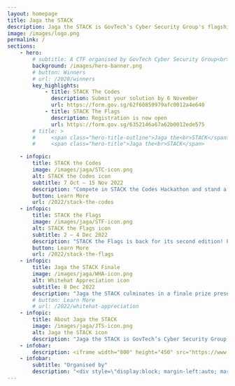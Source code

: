 ```yaml
---
layout: homepage
title: Jaga the STACK
description: Jaga the STACK is GovTech’s Cyber Security Group's flagship community engagement programme
image: /images/logo.png
permalink: /
sections:
    - hero:
        # subtitle: A CTF organised by GovTech Cyber Security Group<br>See you in 2022 for the next STACK the Flags!<br>Check out the winners for the 2020 CTF <a href="/2020/winners">here</a>
        background: /images/hero-banner.png
        # button: Winners
        # url: /2020/winners
        key_highlights:
            - title: STACK The Codes
              description: Submit your solution by 6 November
              url: https://form.gov.sg/62f60859979afc0012a4e640 
            - title: STACK The Flags 
              description: Registration is now open
              url: https://form.gov.sg/6352146a67a62b0012ede575
        # title: >
        #     <span class="hero-title-outline">Jaga the<br>STACK</span>
        #     <span class="hero-title">Jaga the<br>STACK</span>

    - infopic: 
        title: STACK the Codes
        image: /images/jaga/STC-icon.png
        alt: STACK the Codes icon
        subtitle: 7 Oct – 15 Nov 2022
        description: "Compete in STACK the Codes Hackathon and stand a chance to bring your ideas to life. STACK the Codes gives competitors 30 days to ideate and develop minimum viable products. The top solutions will be considered for mentorship opportunities under GovTech’s Cyber Security Group to produce a fully functioning Proof-of-Concept!" 
        button: Learn More
        url: /2022/stack-the-codes
    - infopic:
        title: STACK the Flags
        image: /images/jaga/STF-icon.png
        alt: STACK the Flags icon
        subtitle: 2 – 4 Dec 2022
        description: "STACK the Flags is back for its second edition! Pit your skills against local and international cybersecurity communities in a 48-hour jeopardy style Capture-the-Flag competition. STACK the Flags offers challenges across 11 different cybersecurity domains such as Binary Exploitation, Cloud, Cryptography and Internet of Things. Capture the most flags and stand a chance to win attractive prizes!" 
        button: Learn More
        url: /2022/stack-the-flags
    - infopic:
        title: Jaga the STACK Finale
        image: /images/jaga/WHA-icon.png
        alt: Whitehat Appreciation icon 
        subtitle: 8 Dec 2022   
        description: "Jaga the STACK culminates in a finale prize presentation to celebrate the achievements of top teams from STACK the Codes and STACK the Flags, as well as recognise top local white hats for their contributions to government cybersecurity through GovTech’s crowdsource vulnerability disclosure programmes. Stay tuned for more details."
        # button: Learn More
        # url: /2022/whitehat-appreciation
    - infopic:
        title: About Jaga the STACK
        image: /images/jaga/JTS-icon.png
        alt: Jaga the STACK icon
        description: "Jaga the STACK is GovTech’s Cyber Security Group's flagship community engagement programme that seeks to build a community of local security researchers to create solutions for cybersecurity challenges, as well as deliver impactful and meaningful experiences for the cybersecurity community."
    - infobar:
        description: <iframe width="800" height="450" src="https://www.youtube.com/embed/kw-S84kgyGI" title="YouTube video player" frameborder="0" allow="accelerometer; autoplay; clipboard-write; encrypted-media; gyroscope; picture-in-picture" allowfullscreen></iframe>
    - infobar:
        subtitle: "Organised by"
        description: "<div style=\"display:block; margin-left:auto; margin-right:auto\"> <img style=\"padding-right:2em;\" src=\"/images/govtech-logo.png\"> <img src=\"/images/csg-logo.png\"> </div>"
---
```

